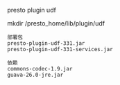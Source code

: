 presto plugin  udf

mkdir /presto_home/lib/plugin/udf
```
部署包  
presto-plugin-udf-331.jar  
presto-plugin-udf-331-services.jar  

依赖  
commons-codec-1.9.jar  
guava-26.0-jre.jar  
```




